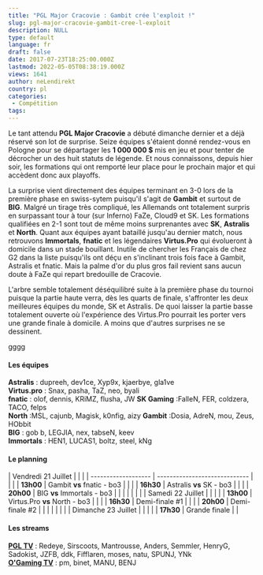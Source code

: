 ```yaml
---
title: "PGL Major Cracovie : Gambit crée l'exploit !"
slug: pgl-major-cracovie-gambit-cree-l-exploit
description: NULL
type: default
language: fr
draft: false
date: 2017-07-23T18:25:00.000Z
lastmod: 2022-05-05T08:38:19.000Z
views: 1641
author: neLendirekt
country: pl
categories:
 - Compétition
tags:
---
```

Le tant attendu **PGL Major Cracovie** a débuté dimanche dernier et a déjà réservé son lot de surprise. Seize équipes s'étaient donné rendez-vous en Pologne pour se départager les **1 000 000 $** mis en jeu et pour tenter de décrocher un des huit statuts de légende. Et nous connaissons, depuis hier soir, les formations qui ont remporté leur place pour le prochain major et qui accèdent donc aux playoffs.

La surprise vient directement des équipes terminant en 3-0 lors de la première phase en swiss-sytem puisqu'il s'agit de **Gambit** et surtout de **BIG**. Malgré un tirage très compliqué, les Allemands ont totalement surpris en surpassant tour à tour (sur Inferno) FaZe, Cloud9 et SK. Les formations qualifiées en 2-1 sont tout de même moins surprenantes avec **SK**, **Astralis** et **North**. Quant aux équipes ayant bataillé jusqu'au dernier match, nous retrouvons **Immortals**, **fnatic** et les légendaires **Virtus.Pro** qui évolueront à domicile dans un stade bouillant. Inutile de chercher les Français de chez G2 dans la liste puisqu'ils ont déçu en s'inclinant trois fois face à Gambit, Astralis et fnatic. Mais la palme d'or du plus gros fail revient sans aucun doute à FaZe qui repart bredouille de Cracovie.

L'arbre semble totalement déséquilibré suite à la première phase du tournoi puisque la partie haute verra, dès les quarts de finale, s'affronter les deux meilleures équipes du monde, SK et Astralis. De quoi laisser la partie basse totalement ouverte où l'expérience des Virtus.Pro pourrait les porter vers une grande finale à domicile. A moins que d'autres surprises ne se dessinent.  
  
gggg

#### **Les équipes** 

**Astralis** : dupreeh, dev1ce, Xyp9x, kjaerbye, gla1ve  
**Virtus.pro** : Snax, pasha, TaZ, neo, byali   
**fnatic** : olof, dennis, KRiMZ, flusha, JW **SK Gaming** :FalleN, FER, coldzera, TACO, felps  
**North** :MSL, cajunb, Magisk, k0nfig, aizy **Gambit** :Dosia, AdreN, mou, Zeus, HObbit   
**BIG** : gob b, LEGJIA, nex, tabseN, keev   
**Immortals** : HEN1, LUCAS1, boltz, steel, kNg 

#### **Le planning**

| Vendredi 21 Juillet |                               |  |
| ------------------- | ----------------------------- |  |
| |  **13h00**        | Gambit **vs** fnatic - bo3    |  |
| |  **16h30**        | Astralis **vs** SK - bo3      |  |
| |  **20h00**        | BIG **vs** Immortals - bo3    |  |
| |                   |                               |  |
| Samedi 22 Juillet   |                               |  |
| |  **13h00**        | Virtus.Pro **vs** North - bo3 |  |
| |  **16h30**        | Demi-finale #1                |  |
| |  **20h00**        | Demi-finale #2                |  |
| |                   |                               |  |
| Dimanche 23 Juillet |                               |  |
| |  **17h30**        | Grande finale                 |  |

#### **Les streams**

[**PGL TV**](https://www.twitch.tv/pgl) : Redeye, Sirscoots, Mantrousse, Anders, Semmler, HenryG, Sadokist, JZFB, ddk, Fifflaren, moses, natu, SPUNJ, YNk  
[**O'Gaming TV**](https://www.twitch.tv/ogamingcs) : pm, binet, MANU, BENJ
